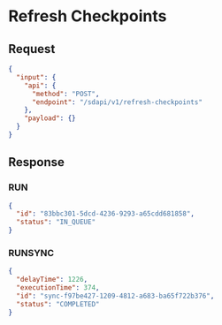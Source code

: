 # Refresh Checkpoints

## Request

```json
{
  "input": {
    "api": {
      "method": "POST",
      "endpoint": "/sdapi/v1/refresh-checkpoints"
    },
    "payload": {}
  }
}
```

## Response

### RUN

```json
{
  "id": "83bbc301-5dcd-4236-9293-a65cdd681858",
  "status": "IN_QUEUE"
}
```

### RUNSYNC

```json
{
  "delayTime": 1226,
  "executionTime": 374,
  "id": "sync-f97be427-1209-4812-a683-ba65f722b376",
  "status": "COMPLETED"
}
```